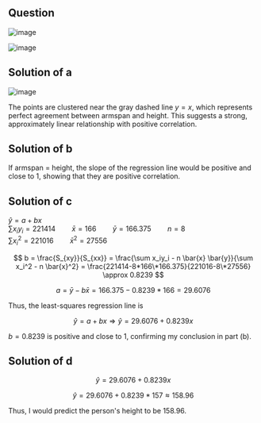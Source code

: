 ## Question

![image](https://github.com/user-attachments/assets/10c640ba-23f4-4aab-834b-2b68c2cbea47)

![image](https://github.com/user-attachments/assets/9655b472-6924-4e8f-9012-adf4d9069c8a)

## Solution of a

![image](https://github.com/user-attachments/assets/e016e34d-0683-48d9-ade9-bf81062bd5a2)

The points are clustered near the gray dashed line $y=x$, which represents perfect agreement between armspan and height. This suggests a strong, approximately linear relationship with positive correlation.

## Solution of b

If armspan = height, the slope of the regression line would be positive and close to 1, showing that they are positive correlation.

## Solution of c

$\hat{y} = a + bx$  
$\sum x_iy_i = 221414 \quad \quad \bar{x} = 166 \quad \quad \bar{y}=166.375 \quad \quad n=8$  
$\sum x_i^2 = 221016 \quad \quad \bar{x}^2 = 27556$  

$$
b = \frac{S_{xy}}{S_{xx}} = \frac{\sum x_iy_i - n \bar{x} \bar{y}}{\sum x_i^2 - n \bar{x}^2} = \frac{221414-8*166\*166.375}{221016-8\*27556} \approx 0.8239
$$

$$
a = \bar{y} - b \bar{x} = 166.375 - 0.8239*166 = 29.6076
$$

Thus, the least-squares regression line is

$$
\hat{y} = a + bx \Rightarrow \hat{y} = 29.6076 + 0.8239x
$$

$b=0.8239$ is positive and close to 1, confirming my conclusion in part (b).

## Solution of d

$$
\hat{y} = 29.6076 + 0.8239x
$$

$$
\hat{y} = 29.6076 + 0.8239*157 \approx 158.96
$$

Thus, I would predict the person's height to be 158.96.
